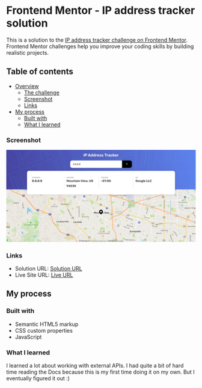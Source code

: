 # Frontend Mentor - IP address tracker solution

This is a solution to the [IP address tracker challenge on Frontend Mentor](https://www.frontendmentor.io/challenges/ip-address-tracker-I8-0yYAH0). Frontend Mentor challenges help you improve your coding skills by building realistic projects. 

## Table of contents

- [Overview](#overview)
  - [The challenge](#the-challenge)
  - [Screenshot](#screenshot)
  - [Links](#links)
- [My process](#my-process)
  - [Built with](#built-with)
  - [What I learned](#what-i-learned)

### Screenshot

![](images/screenshot.png)

### Links

- Solution URL: [Solution URL](https://github.com/K4UNG/project-19-ip-address-tracker-frontendmentor)
- Live Site URL: [Live URL](https://k4ung19.netlify.app)

## My process

### Built with

- Semantic HTML5 markup
- CSS custom properties
- JavaScript

### What I learned

I learned a lot about working with external APIs. I had quite a bit of hard time reading the Docs because this is my first time doing it on my own. But I eventually figured it out :)
